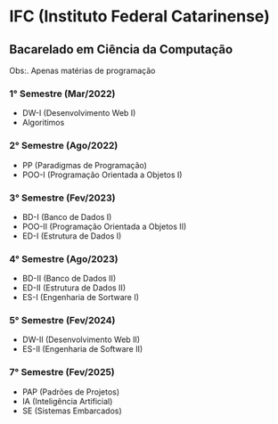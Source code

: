 # IFC (Instituto Federal Catarinense) 

## Bacarelado em Ciência da Computação
Obs:. Apenas matérias de programação

### 1° Semestre (Mar/2022)
  - DW-I (Desenvolvimento Web I)
  - Algoritimos

### 2° Semestre (Ago/2022)
  - PP (Paradigmas de Programação)
  - POO-I (Programação Orientada a Objetos I)

### 3° Semestre (Fev/2023)
  - BD-I (Banco de Dados I)
  - POO-II (Programação Orientada a Objetos II)
  - ED-I (Estrutura de Dados I)

### 4° Semestre (Ago/2023)
  - BD-II (Banco de Dados II)
  - ED-II (Estrutura de Dados II)
  - ES-I (Engenharia de Sortware I)

### 5° Semestre (Fev/2024)
  - DW-II (Desenvolvimento Web II)
  - ES-II (Engenharia de Software II)

  ### 7° Semestre (Fev/2025)
  - PAP (Padrões de Projetos)
  - IA (Inteligência Artificial)
  - SE (Sistemas Embarcados)
